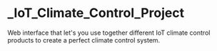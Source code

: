 # _IoT_Climate_Control_Project
Web interface that let's you use together different IoT climate control products to create a perfect climate control system.
